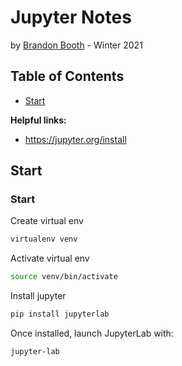 # Jupyter Notes
by [Brandon Booth](https://brandon-booth.com/index.php) - Winter 2021


## Table of Contents
- [Start](#start)

**Helpful links:**
- https://jupyter.org/install


## Start


### Start
Create virtual env
```sh
virtualenv venv
```

Activate virtual env
```sh
source venv/bin/activate
```


Install jupyter
```sh
pip install jupyterlab
```

Once installed, launch JupyterLab with:
```sh
jupyter-lab
```
